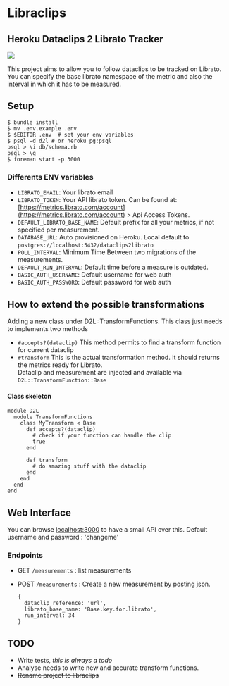 # Libraclips

## Heroku Dataclips 2 Librato Tracker

![](https://dl.dropboxusercontent.com/s/19mxjz04a96z4tw/libraclips.png?token_hash=AAFGAxyAaL9DKbnVFWTNwO4fKhqpZsb7E6uVK8okPqlPQg)

This project aims to allow you to follow dataclips to be tracked on Librato.
You can specify the base librato namespace of the metric and also the interval in which it has to be measured.

## Setup


```
$ bundle install
$ mv .env.example .env
$ $EDITOR .env  # set your env variables
$ psql -d d2l # or heroku pg:psql
psql > \i db/schema.rb
psql > \q
$ foreman start -p 3000
```

### Differents ENV variables

* `LIBRATO_EMAIL`: Your librato email
* `LIBRATO_TOKEN`: Your API librato token. Can be found at: [https://metrics.librato.com/account](https://metrics.librato.com/account) > Api Access Tokens.
* `DEFAULT_LIBRATO_BASE_NAME`: Default prefix for all your metrics, if not specified per measurement.
* `DATABASE_URL`: Auto provisioned on Heroku. Local default to `postgres://localhost:5432/dataclips2librato`
* `POLL_INTERVAL`: Minimum Time Between two migrations of the measurements.
* `DEFAULT_RUN_INTERVAL`: Default time before a measure is outdated.
* `BASIC_AUTH_USERNAME`: Default username for web auth
* `BASIC_AUTH_PASSWORD`: Default password for web auth


## How to extend the possible transformations

Adding a new class under D2L::TransformFunctions.
This class just needs to implements two methods

* `#accepts?(dataclip)` This method permits to find a transform function for current dataclip
* `#transform` This is the actual transformation method. It should returns the metrics ready for Librato.   
Dataclip and measurement are injected and available via `D2L::TransformFunction::Base`

#### Class skeleton


```
module D2L
  module TransformFunctions
    class MyTransform < Base
      def accepts?(dataclip)
        # check if your function can handle the clip
        true
      end

      def transform
        # do amazing stuff with the dataclip
      end
    end
  end
end
```


## Web Interface

You can browse [localhost:3000](http://localhost:3000) to have a small API over this.
Default username and password : 'changeme'

### Endpoints
* GET `/measurements` : list measurements
* POST `/measurements` : Create a new measurement by posting json. 

  ```
  {
    dataclip_reference: 'url', 
    librato_base_name: 'Base.key.for.librato', 
    run_interval: 34
  }
  ```

## TODO

* Write tests, *this is always a todo*
* Analyse needs to write new and accurate transform functions.
* ~~Rename project to libraclips~~





